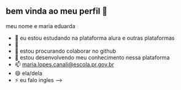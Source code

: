 ## bem vinda ao meu perfil 💐

meu nome e maria eduarda 

- 🔭 eu estou estudando na plataforma alura e outras plataformas
- 🌱 
- 👯 estou procurando colaborar no github
- 🤔 estou desenvolvendo meu conhecimento nessa plataforma
- 📫 maria.lopes.canali@escola.pr.gov.br
- 😄 ela/dela
- ⚡ eu falo ingles 
-->
